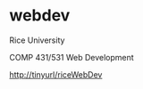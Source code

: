 # webdev
Rice University

COMP 431/531 Web Development

[http://tinyurl/riceWebDev](http://tinyurl/riceWebDev)

